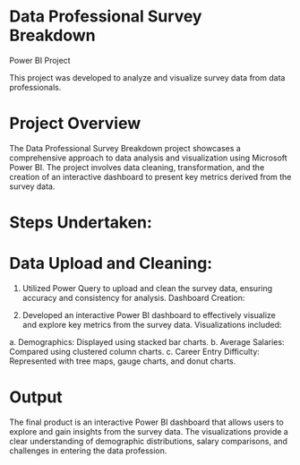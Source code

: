 # Data Professional Survey Breakdown
Power BI Project

This project was developed to analyze and visualize survey data from data professionals.


# Project Overview

The Data Professional Survey Breakdown project showcases a comprehensive approach to data analysis and visualization using Microsoft Power BI. The project involves data cleaning, transformation, and the creation of an interactive dashboard to present key metrics derived from the survey data.

# Steps Undertaken:

# Data Upload and Cleaning:

1. Utilized Power Query to upload and clean the survey data, ensuring accuracy and consistency for analysis.
Dashboard Creation:

2. Developed an interactive Power BI dashboard to effectively visualize and explore key metrics from the survey data.
Visualizations included:

a. Demographics: Displayed using stacked bar charts.
b. Average Salaries: Compared using clustered column charts.
c. Career Entry Difficulty: Represented with tree maps, gauge charts, and donut charts.


# Output

The final product is an interactive Power BI dashboard that allows users to explore and gain insights from the survey data. The visualizations provide a clear understanding of demographic distributions, salary comparisons, and challenges in entering the data profession.
